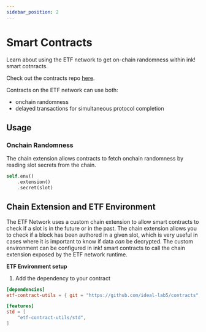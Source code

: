 ```yaml
---
sidebar_position: 2
---
```

# Smart Contracts

Learn about using the ETF network to get on-chain randomness within ink! smart cotnracts.

Check out the contracts repo [here](https://github.com/ideal-lab5/contracts).

Contracts on the ETF network can use both:
- onchain randomness
- delayed transactions for simultaneous protocol completion
 
## Usage

### Onchain Randomness

The chain extension allows contracts to fetch onchain randomness by reading slot secrets from the chain.

``` rust
self.env()
    .extension()
    .secret(slot)
```

## Chain Extension and ETF Environment

The ETF Network uses a custom chain extension to allow smart contracts to check if a slot is in the future or in the past. The chain extension allows you to check if a block has been authored in a given slot, which is very useful in cases where it is important to know if data *can* be decrypted. The custom environment can be configured in ink! smart contracts to call the chain extension exposed by the ETF network runtime.

**ETF Environment setup**

1. Add the dependency to your contract
```toml
[dependencies]
etf-contract-utils = { git = "https://github.com/ideal-lab5/contracts", default-features = false, features = ["ink-as-dependency"] }

[features]
std = [
    "etf-contract-utils/std",
]
```

